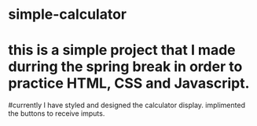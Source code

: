 # simple-calculator
# this is a simple project that I made durring the spring break in order to practice HTML, CSS and Javascript.
#currently I have styled and designed the calculator display. implimented the buttons to receive imputs.  
